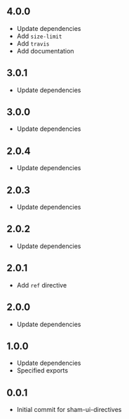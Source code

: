 ## 4.0.0
* Update dependencies
* Add `size-limit`
* Add `travis`
* Add documentation

## 3.0.1
* Update dependencies

## 3.0.0
* Update dependencies

## 2.0.4
* Update dependencies

## 2.0.3
* Update dependencies 

## 2.0.2
* Update dependencies

## 2.0.1
* Add `ref` directive

## 2.0.0
* Update dependencies

## 1.0.0
* Update dependencies
* Specified exports

## 0.0.1 
* Initial commit for sham-ui-directives
